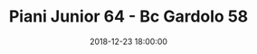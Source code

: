 ---
title: Piani Junior 64 - Bc Gardolo 58
date: 2018-12-23 18:00:00
squadra-a: Piani Junior
punteggio-a: 58
squadra-b: Bc Gardolo
punteggio-b: 64
partite/squadra: serie-d-18-19
luogo: PALAMAZZALI
categoria: serie d
---